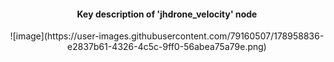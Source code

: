 #### <div align="center"> Key description of 'jhdrone_velocity' node </div>

<div align="center">![image](https://user-images.githubusercontent.com/79160507/178958836-e2837b61-4326-4c5c-9ff0-56abea75a79e.png)</div>

